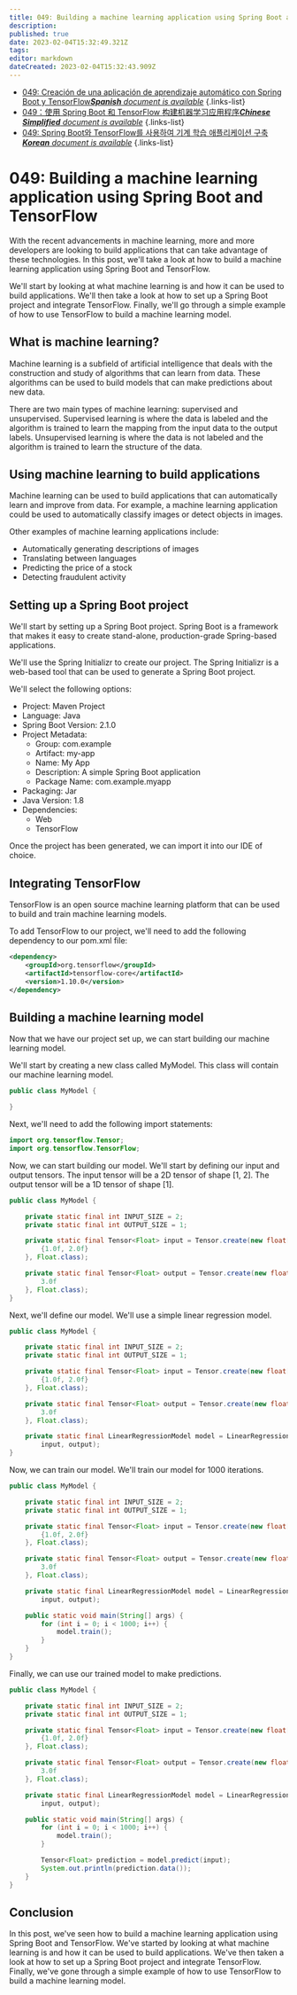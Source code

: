 ```yaml
---
title: 049: Building a machine learning application using Spring Boot and TensorFlow
description: 
published: true
date: 2023-02-04T15:32:49.321Z
tags: 
editor: markdown
dateCreated: 2023-02-04T15:32:43.909Z
---
```


- [049: Creación de una aplicación de aprendizaje automático con Spring Boot y TensorFlow***Spanish** document is available*](/es/Knowledge-base/Spring-Boot/Learning/049-building-a-machine-learning-application-using-spring-boot-and-tensorflow)
{.links-list}
- [049：使用 Spring Boot 和 TensorFlow 构建机器学习应用程序***Chinese Simplified** document is available*](/zh/Knowledge-base/Spring-Boot/Learning/049-building-a-machine-learning-application-using-spring-boot-and-tensorflow)
{.links-list}
- [049: Spring Boot와 TensorFlow를 사용하여 기계 학습 애플리케이션 구축***Korean** document is available*](/ko/Knowledge-base/Spring-Boot/Learning/049-building-a-machine-learning-application-using-spring-boot-and-tensorflow)
{.links-list}


# 049: Building a machine learning application using Spring Boot and TensorFlow

With the recent advancements in machine learning, more and more developers are looking to build applications that can take advantage of these technologies. In this post, we'll take a look at how to build a machine learning application using Spring Boot and TensorFlow.

We'll start by looking at what machine learning is and how it can be used to build applications. We'll then take a look at how to set up a Spring Boot project and integrate TensorFlow. Finally, we'll go through a simple example of how to use TensorFlow to build a machine learning model.

## What is machine learning?

Machine learning is a subfield of artificial intelligence that deals with the construction and study of algorithms that can learn from data. These algorithms can be used to build models that can make predictions about new data.

There are two main types of machine learning: supervised and unsupervised. Supervised learning is where the data is labeled and the algorithm is trained to learn the mapping from the input data to the output labels. Unsupervised learning is where the data is not labeled and the algorithm is trained to learn the structure of the data.

## Using machine learning to build applications

Machine learning can be used to build applications that can automatically learn and improve from data. For example, a machine learning application could be used to automatically classify images or detect objects in images.

Other examples of machine learning applications include:

- Automatically generating descriptions of images
- Translating between languages
- Predicting the price of a stock
- Detecting fraudulent activity

## Setting up a Spring Boot project

We'll start by setting up a Spring Boot project. Spring Boot is a framework that makes it easy to create stand-alone, production-grade Spring-based applications.

We'll use the Spring Initializr to create our project. The Spring Initializr is a web-based tool that can be used to generate a Spring Boot project.

We'll select the following options:

- Project: Maven Project
- Language: Java
- Spring Boot Version: 2.1.0
- Project Metadata:
  - Group: com.example
  - Artifact: my-app
  - Name: My App
  - Description: A simple Spring Boot application
  - Package Name: com.example.myapp
- Packaging: Jar
- Java Version: 1.8
- Dependencies:
  - Web
  - TensorFlow

Once the project has been generated, we can import it into our IDE of choice.

## Integrating TensorFlow

TensorFlow is an open source machine learning platform that can be used to build and train machine learning models.

To add TensorFlow to our project, we'll need to add the following dependency to our pom.xml file:

```xml
<dependency>
    <groupId>org.tensorflow</groupId>
    <artifactId>tensorflow-core</artifactId>
    <version>1.10.0</version>
</dependency>
```

## Building a machine learning model

Now that we have our project set up, we can start building our machine learning model.

We'll start by creating a new class called MyModel. This class will contain our machine learning model.

```java
public class MyModel {

}
```

Next, we'll need to add the following import statements:

```java
import org.tensorflow.Tensor;
import org.tensorflow.TensorFlow;
```

Now, we can start building our model. We'll start by defining our input and output tensors. The input tensor will be a 2D tensor of shape [1, 2]. The output tensor will be a 1D tensor of shape [1].

```java
public class MyModel {

    private static final int INPUT_SIZE = 2;
    private static final int OUTPUT_SIZE = 1;

    private static final Tensor<Float> input = Tensor.create(new float[][] {
        {1.0f, 2.0f}
    }, Float.class);

    private static final Tensor<Float> output = Tensor.create(new float[] {
        3.0f
    }, Float.class);
}
```

Next, we'll define our model. We'll use a simple linear regression model.

```java
public class MyModel {

    private static final int INPUT_SIZE = 2;
    private static final int OUTPUT_SIZE = 1;

    private static final Tensor<Float> input = Tensor.create(new float[][] {
        {1.0f, 2.0f}
    }, Float.class);

    private static final Tensor<Float> output = Tensor.create(new float[] {
        3.0f
    }, Float.class);

    private static final LinearRegressionModel model = LinearRegressionModel.create(
        input, output);
}
```

Now, we can train our model. We'll train our model for 1000 iterations.

```java
public class MyModel {

    private static final int INPUT_SIZE = 2;
    private static final int OUTPUT_SIZE = 1;

    private static final Tensor<Float> input = Tensor.create(new float[][] {
        {1.0f, 2.0f}
    }, Float.class);

    private static final Tensor<Float> output = Tensor.create(new float[] {
        3.0f
    }, Float.class);

    private static final LinearRegressionModel model = LinearRegressionModel.create(
        input, output);

    public static void main(String[] args) {
        for (int i = 0; i < 1000; i++) {
            model.train();
        }
    }
}
```

Finally, we can use our trained model to make predictions.

```java
public class MyModel {

    private static final int INPUT_SIZE = 2;
    private static final int OUTPUT_SIZE = 1;

    private static final Tensor<Float> input = Tensor.create(new float[][] {
        {1.0f, 2.0f}
    }, Float.class);

    private static final Tensor<Float> output = Tensor.create(new float[] {
        3.0f
    }, Float.class);

    private static final LinearRegressionModel model = LinearRegressionModel.create(
        input, output);

    public static void main(String[] args) {
        for (int i = 0; i < 1000; i++) {
            model.train();
        }

        Tensor<Float> prediction = model.predict(input);
        System.out.println(prediction.data());
    }
}
```

## Conclusion

In this post, we've seen how to build a machine learning application using Spring Boot and TensorFlow. We've started by looking at what machine learning is and how it can be used to build applications. We've then taken a look at how to set up a Spring Boot project and integrate TensorFlow. Finally, we've gone through a simple example of how to use TensorFlow to build a machine learning model.